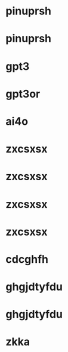 # pinuprsh
# pinuprsh
# gpt3
# gpt3or
# ai4o
# zxcsxsx
# zxcsxsx
# zxcsxsx
# zxcsxsx
# cdcghfh
# ghgjdtyfdu
# ghgjdtyfdu
# zkka

